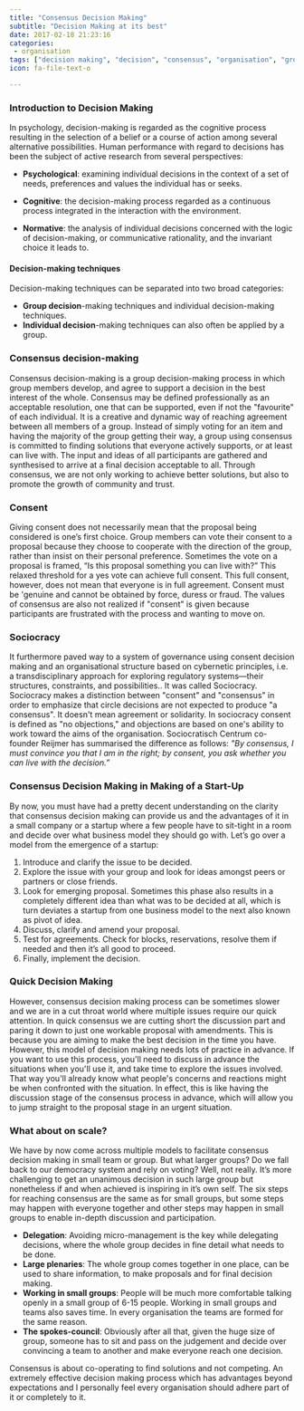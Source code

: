 ```yaml
---
title: "Consensus Decision Making"
subtitle: "Decision Making at its best"
date: 2017-02-18 21:23:16
categories:
 - organisation
tags: ["decision making", "decision", "consensus", "organisation", "group", "democracy", "individual", "decision making model", "startup"]
icon: fa-file-text-o

---
```

### Introduction to Decision Making

In psychology, decision-making is regarded as the cognitive process resulting in the selection of a belief or a course of action among several alternative possibilities.
Human performance with regard to decisions has been the subject of active research from several perspectives:

 - **Psychological**: examining individual decisions in the context of a set of needs, preferences and values the individual has or seeks.
 
 - **Cognitive**: the decision-making process regarded as a continuous process integrated in the interaction with the 
 environment.
 
 - **Normative**: the analysis of individual decisions concerned with the logic of decision-making, or communicative rationality, and the invariant choice it leads to.


#### Decision-making techniques
Decision-making techniques can be separated into two broad categories:

 - __Group decision__-making techniques and individual decision-making techniques.
 - __Individual decision__-making techniques can also often be applied by a group.


### Consensus decision-making

Consensus decision-making is a group decision-making process in which group members develop, and agree to support a decision in the best interest of the whole. Consensus may be defined professionally as an acceptable resolution, one that can be supported, even if not the "favourite" of each individual. It is a creative and dynamic way of reaching agreement between all members of a group. Instead of simply voting for an item and having the majority of the group getting their way, a group using consensus is committed to finding solutions that everyone actively supports, or at least can live with. The input and ideas of all participants are gathered and synthesised to arrive at a final decision acceptable to all. Through consensus, we are not only working to achieve better solutions, but also to promote the growth of community and trust. 


### Consent

Giving consent does not necessarily mean that the proposal being considered is one’s first choice. Group members can vote their consent to a proposal because they choose to cooperate with the direction of the group, rather than insist on their personal preference. Sometimes the vote on a proposal is framed, “Is this proposal something you can live with?” This relaxed threshold for a yes vote can achieve full consent. This full consent, however, does not mean that everyone is in full agreement. Consent must be 'genuine and cannot be obtained by force, duress or fraud. The values of consensus are also not realized if "consent" is given because participants are frustrated with the process and wanting to move on.


### Sociocracy

It furthermore paved way to a system of governance using consent decision making and an organisational structure based on cybernetic principles, i.e. a transdisciplinary approach for exploring regulatory systems—their structures, constraints, and possibilities.. It was called Sociocracy.
Sociocracy makes a distinction between "consent" and "consensus" in order to emphasize that circle decisions are not expected to produce "a consensus". It doesn't mean agreement or solidarity. In sociocracy consent is defined as "no objections," and objections are based on one's ability to work toward the aims of the organisation.
Sociocratisch Centrum co-founder Reijmer has summarised the difference as follows: *"By consensus, I must convince you that I am in the right; by consent, you ask whether you can live with the decision.”*


### Consensus Decision Making in Making of a Start-Up

By now, you must have had a pretty decent understanding on the clarity that consensus decision making can provide us and the advantages of it in a small company or a startup where a few people have to sit-tight in a room and decide over what business model they should go with.
Let’s go over a model from the emergence of a startup:

 1. Introduce and clarify the issue to be decided.
 2. Explore the issue with your group and look for ideas amongst peers or partners or close friends.
 3. Look for emerging proposal. Sometimes this phase also results in a completely different idea than what was to be decided at all, which is turn deviates a startup from one business model to the next also known as pivot of idea.
 4. Discuss, clarify and amend your proposal.
 5. Test for agreements. Check for blocks, reservations, resolve them if needed and then it’s all good to proceed.
 6. Finally, implement the decision.


### Quick Decision Making

However, consensus decision making process can be sometimes slower and we are in a cut throat world where multiple issues require our quick attention. In quick consensus we are cutting short the discussion part and paring it down to just one workable proposal with amendments. This is because you are aiming to make the best decision in the time you have. However, this model of decision making needs lots of practice in advance.
If you want to use this process, you'll need to discuss in advance the situations when you'll use it, and take time to explore the issues involved. That way you'll already know what people's concerns and reactions might be when confronted with the situation. In effect, this is like having the discussion stage of the consensus process in advance, which will allow you to jump straight to the proposal stage in an urgent situation.


### What about on scale?

We have by now come across multiple models to facilitate consensus decision making in small team or group. But what larger groups? Do we fall back to our democracy system and rely on voting? Well, not really. It’s more challenging to get an unanimous decision in such large group but nonetheless if and when achieved is inspiring in it’s own self.
The six steps for reaching consensus are the same as for small groups, but some steps may happen with everyone together and other steps may happen in small groups to enable in-depth discussion and participation.

 - **Delegation**: Avoiding micro-management is the key while delegating decisions, where the whole group decides in fine detail what needs to be done.
 - **Large plenaries**: The whole group comes together in one place, can be used to share information, to make proposals and for final decision making.
 - **Working in small groups**: People will be much more comfortable talking openly in a small group of 6-15 people. Working in small groups and teams also saves time. In every organisation the teams are formed for the same reason.
 - **The spokes-council**: Obviously after all that, given the huge size of group, someone has to sit and pass on the judgement and decide over convincing a team to another and make everyone reach one decision.


Consensus is about co-operating to find solutions and not competing. An extremely effective decision making process which has advantages beyond expectations and I personally feel every organisation should adhere part of it or completely to it. 






